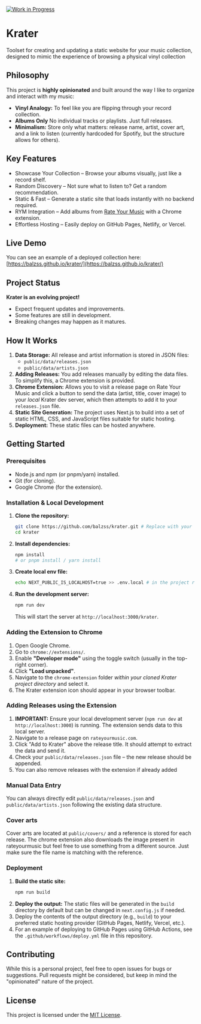 [![Work in Progress](https://img.shields.io/badge/status-work%20in%20progress-yellow.svg)](https://github.com/balzss/krater/)

# Krater

Toolset for creating and updating a static website for your music collection, designed to mimic the experience of browsing a physical vinyl collection

## Philosophy

This project is **highly opinionated** and built around the way I like to organize and interact with my music:

- **Vinyl Analogy:** To feel like you are flipping through your record collection.
- **Albums Only** No individual tracks or playlists. Just full releases.
- **Minimalism:** Store only what matters: release name, artist, cover art, and a link to listen (currently hardcoded for Spotify, but the structure allows for others).

## Key Features

- Showcase Your Collection – Browse your albums visually, just like a record shelf.
- Random Discovery – Not sure what to listen to? Get a random recommendation.
- Static & Fast – Generate a static site that loads instantly with no backend required.
- RYM Integration – Add albums from [Rate Your Music](https://rateyourmusic.com/) with a Chrome extension.
- Effortless Hosting – Easily deploy on GitHub Pages, Netlify, or Vercel.

## Live Demo

You can see an example of a deployed collection here: [https://balzss.github.io/krater/](https://balzss.github.io/krater/)

## Project Status

**Krater is an evolving project!**

- Expect frequent updates and improvements.
- Some features are still in development.
- Breaking changes may happen as it matures.

## How It Works

1.  **Data Storage:** All release and artist information is stored in JSON files:
    * `public/data/releases.json`
    * `public/data/artists.json`
2.  **Adding Releases:** You add releases manually by editing the data files. To simplify this, a Chrome extension is provided.
3.  **Chrome Extension:** Allows you to visit a release page on Rate Your Music and click a button to send the data (artist, title, cover image) to your *local* Krater dev server, which then attempts to add it to your `releases.json` file.
4.  **Static Site Generation:** The project uses Next.js to build into a set of static HTML, CSS, and JavaScript files suitable for static hosting.
5.  **Deployment:** These static files can be hosted anywhere.

## Getting Started

### Prerequisites

* Node.js and npm (or pnpm/yarn) installed.
* Git (for cloning).
* Google Chrome (for the extension).

### Installation & Local Development

1.  **Clone the repository:**
    ```bash
    git clone https://github.com/balzss/krater.git # Replace with your repo URL if you fork it
    cd krater
    ```
2.  **Install dependencies:**
    ```bash
    npm install
    # or pnpm install / yarn install
    ```
3.  **Create local env file:**
    ```bash
    echo NEXT_PUBLIC_IS_LOCALHOST=true >> .env.local # in the project root
    ```
4.  **Run the development server:**
    ```bash
    npm run dev
    ```
    This will start the server at `http://localhost:3000/krater`.

### Adding the Extension to Chrome

1.  Open Google Chrome.
2.  Go to `chrome://extensions/`.
3.  Enable **"Developer mode"** using the toggle switch (usually in the top-right corner).
4.  Click **"Load unpacked"**.
5.  Navigate to the `chrome-extension` folder *within your cloned Krater project directory* and select it.
6.  The Krater extension icon should appear in your browser toolbar.

### Adding Releases using the Extension

1.  **IMPORTANT:** Ensure your local development server (`npm run dev` at `http://localhost:3000`) is running. The extension sends data to this local server.
2.  Navigate to a release page on `rateyourmusic.com`.
3.  Click "Add to Krater" above the release title. It should attempt to extract the data and send it.
4.  Check your `public/data/releases.json` file – the new release should be appended.
5.  You can also remove releases with the extension if already added

### Manual Data Entry

You can always directly edit `public/data/releases.json` and `public/data/artists.json` following the existing data structure.

### Cover arts

Cover arts are located at `public/covers/` and a reference is stored for each release. The chrome extension also downloads the image present in rateyourmusic but feel free to use something from a different source. Just make sure the file name is matching with the reference.

### Deployment

1.  **Build the static site:**
    ```bash
    npm run build
    ```
2.  **Deploy the output:** The static files will be generated in the `build` directory by default but can be changed in `next.config.js` if needed.
3.  Deploy the contents of the output directory (e.g., `build`) to your preferred static hosting provider (GitHub Pages, Netlify, Vercel, etc.).
4.  For an example of deploying to GitHub Pages using GitHub Actions, see the `.github/workflows/deploy.yml` file in this repository.

## Contributing

While this is a personal project, feel free to open issues for bugs or suggestions. Pull requests might be considered, but keep in mind the "opinionated" nature of the project.

## License

This project is licensed under the [MIT License](LICENSE).
